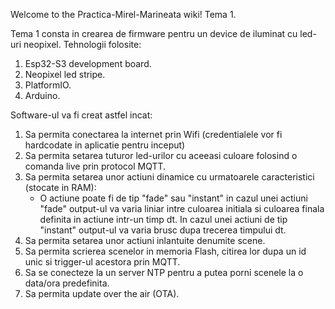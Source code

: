 Welcome to the Practica-Mirel-Marineata wiki!
Tema 1.

Tema 1 consta in crearea de firmware pentru un device de iluminat cu led-uri neopixel.
Tehnologii folosite:
1. Esp32-S3 development board.
2. Neopixel led stripe.
3. PlatformIO.
4. Arduino.

Software-ul va fi creat astfel incat:
1. Sa permita conectarea la internet prin Wifi (credentialele vor fi hardcodate in aplicatie pentru inceput)
2. Sa permita setarea tuturor led-urilor cu aceeasi culoare folosind o comanda live prin protocol MQTT.
3. Sa permita setarea unor actiuni dinamice cu urmatoarele caracteristici (stocate in RAM):
    * O actiune poate fi de tip "fade" sau "instant" in cazul unei actiuni "fade" output-ul va varia liniar intre culoarea initiala si culoarea finala definita in actiune intr-un timp dt. In cazul unei actiuni de tip "instant" output-ul va varia brusc dupa trecerea timpului dt. 
4. Sa permita setarea unor actiuni inlantuite denumite scene.
5. Sa permita scrierea scenelor in memoria Flash, citirea lor dupa un id unic si trigger-ul acestora prin MQTT.
6. Sa se conecteze la un server NTP pentru a putea porni scenele la o data/ora predefinita. 
7. Sa permita update over the air (OTA). 
